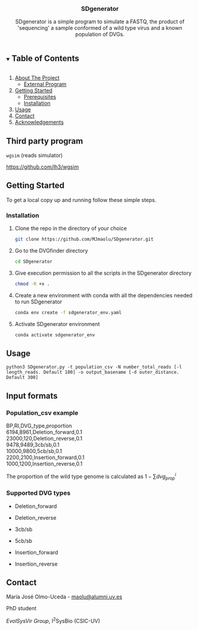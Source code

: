<!-- PROJECT INFO -->
<br />
<p align="center">

  <h3 align="center">SDgenerator</h3>

  <p align="center">
    SDgenerator is a simple program to simulate a FASTQ, the product of 'sequencing' a sample conformed of a wild type virus and a known population of DVGs. 
    <br />
  </p>
</p>



<!-- TABLE OF CONTENTS -->
<details open="open">
  <summary><h2 style="display: inline-block">Table of Contents</h2></summary>
  <ol>
    <li>
      <a href="#about-the-project">About The Project</a>
      <ul>
        <li><a href="#built-with">External Program</a></li>
      </ul>
    </li>
    <li>
      <a href="#getting-started">Getting Started</a>
      <ul>
        <li><a href="#prerequisites">Prerequisites</a></li>
        <li><a href="#installation">Installation</a></li>
      </ul>
    </li>
    <li><a href="#usage">Usage</a></li>
    <li><a href="#contact">Contact</a></li>
    <li><a href="#acknowledgements">Acknowledgements</a></li>
  </ol>
</details>

<!-- EXTERNAL PROGRAM -->
## Third party program

`wgsim` (reads simulator)

<https://github.com/lh3/wgsim>
  

<!-- GETTING STARTED -->
## Getting Started

To get a local copy up and running follow these simple steps.


### Installation

1. Clone the repo in the directory of your choice
   ```sh
   git clone https://github.com/MJmaolu/SDgenerator.git
   ```

2. Go to the DVGfinder directory
   ```sh
   cd SDgenerator
   ```
      
3. Give execution permission to all the scripts in the SDgenerator directory
   ```sh
   chmod -R +x .
   ```
5. Create a new environment with conda with all the dependencies needed to run SDgenerator
   ```sh
   conda env create -f sdgenerator_env.yaml
   ```
   
6. Activate SDgenerator environment 
   ```sh
   conda activate sdgenerator_env
   ```

<!-- USAGE EXAMPLES -->
## Usage

```python3 SDgenerator.py -t population_csv -N number_total_reads [-l length_reads. Default 100] -o output_basename [-d outer_distance. Default 300]```

<!-- INPUT FORMATS -->
## Input formats

### Population_csv example

BP,RI,DVG_type,proportion      
6194,8961,Deletion_forward,0.1       
23000,120,Deletion_reverse,0.1      
9478,9489,3cb/sb,0.1       
10000,9800,5cb/sb,0.1        
2200,2100,Insertion_forward,0.1     
1000,1200,Insertion_reverse,0.1

The proportion of the wild type genome is calculated as $1-\sum dvg_{prop}^{i}$

### Supported DVG types 

- Deletion_forward

- Deletion_reverse

- 3cb/sb

- 5cb/sb

- Insertion_forward

- Insertion_reverse

<!-- CONTACT -->
## Contact

María José Olmo-Uceda - maolu@alumni.uv.es

PhD student

*EvolSysVir Group*, I<sup>2</sup>SysBio (CSIC-UV) 

<!-- MARKDOWN LINKS & IMAGES -->
